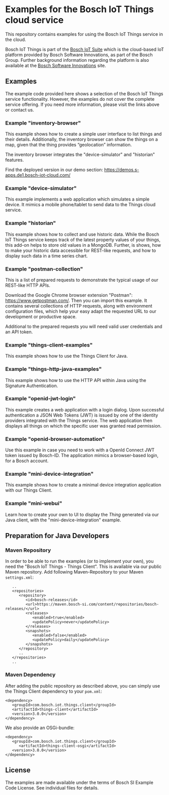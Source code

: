 # Examples for the Bosch IoT Things cloud service

This repository contains examples for using the Bosch IoT Things service in the cloud.

Bosch IoT Things is part of the [Bosch IoT Suite](https://www.bosch-iot-suite.com) which is the cloud-based IoT platform provided by Bosch Software Innovations, as part of the Bosch Group.
Further background information regarding the platform is also available at the [Bosch Software Innovations](https://www.bosch-si.com/iot-platform/bosch-iot-suite/homepage-bosch-iot-suite.html) site.

## Examples

The example code provided here shows a selection of the Bosch IoT Things service functionality. However, the examples do not cover the complete service offering. If you need more information, please visit the links above or contact us.

### Example "inventory-browser"

This example shows how to create a simple user interface to list things and their details. Additionally, the inventory browser can show the things on a map, given that the thing provides “geolocation” information.

The inventory browser integrates the "device-simulator" and "historian" features. 

Find the deployed version in our demo section: https://demos.s-apps.de1.bosch-iot-cloud.com/

### Example "device-simulator"

This example implements a web application which simulates a simple device. It mimics a mobile phone/tablet to send data to the Things cloud service.

### Example "historian"

This example shows how to collect and use historic data. While the Bosch IoT Things service keeps track of the latest property values of your things, this add-on helps to store old values in a MongoDB. 
Further, is shows, how to make your historic data accessible for REST-like requests, and how to display such data in a time series chart.

### Example "postman-collection"

This is a list of prepared requests to demonstrate the typical usage of our REST-like HTTP APIs.

Download the Google Chrome browser extension "Postman": <https://www.getpostman.com/>. 
Then you can import this example. It contains several collections of HTTP requests, along with environment configuration files, which help your easy adapt the requested URL to our development or productive space.  

Additional to the prepared requests you will need valid user credentials and an API token.

### Example "things-client-examples"

This example shows how to use the Things Client for Java.

### Example "things-http-java-examples"

This example shows how to use the HTTP API within Java using the Signature Authentication.

### Example "openid-jwt-login"

This example creates a web application with a login dialog. Upon successful authentication a JSON Web Tokens (JWT) is issued by one of the identity providers integrated with the Things service. The web application then displays all things on which the specific user was granted read permission.

### Example "openid-browser-automation"

Use this example in case you need to work with a OpenId Connect JWT token issued by Bosch-ID. The application mimics a browser-based login, for a Bosch account.

### Example "mini-device-integration"

This example shows how to create a minimal device integration application with our Things Client.

### Example "mini-webui"

Learn how to create your own to UI to display the _Thing_ generated via our Java client, with the "mini-device-integration" example.

## Preparation for Java Developers

### Maven Repository

In order to be able to run the examples (or to implement your own), you need the "Bosch IoT Things - Things Client".
This is available via our public Maven repository. Add following Maven-Repository to your Maven `settings.xml`:

```
   ..
   <repositories>
      <repository>
         <id>bosch-releases</id>
         <url>https://maven.bosch-si.com/content/repositories/bosch-releases/</url>
         <releases>
            <enabled>true</enabled>
            <updatePolicy>never</updatePolicy>
         </releases>
         <snapshots>
            <enabled>false</enabled>
            <updatePolicy>daily</updatePolicy>
         </snapshots>
      </repository>
      ..
   </repositories>
   ..
```

### Maven Dependency

After adding the public repository as described above, you can simply use the Things Client dependency to your `pom.xml`:

```
<dependency>
   <groupId>com.bosch.iot.things.client</groupId>
   <artifactId>things-client</artifactId>
   <version>3.0.0</version>
</dependency>
```

We also provide an OSGi-bundle:

```
<dependency>
   <groupId>com.bosch.iot.things.client</groupId>
      <artifactId>things-client-osgi</artifactId>
   <version>3.0.0</version>
</dependency>
```
## License

The examples are made available under the terms of Bosch SI Example Code License. See individual files for details.
